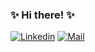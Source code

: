 ### ✨ Hi there! ✨
[![Linkedin](https://img.shields.io/badge/-LinkedIn-blue?style=flat&logo=Linkedin&logoColor=white)](https://www.linkedin.com/in/bibschan/)
[![Mail](https://img.shields.io/badge/-Email-c14438?style=flat&logo=Gmail&logoColor=white)](mailto:souzabibiana@hotmail.com)
<!-- <p> Welcome to my Github page! Feel free to poke around my repositories and reach out if you'd like. I'm a frontend developer who's recently been working in the web3 and UXR space with technologies such as React and Angular. 
 <img align="right" alt="img" src="https://pbs.twimg.com/media/FjfrN4waUAAU99T?format=jpg&name=medium" width="50%" height="auto" /> 

- 🌱 &nbsp; Engineering Team Lead at 🌸 Blossom 🌸
- 📍 &nbsp; Vancouver, Canada

<h3> Things I am currently doing </h3>
- &nbsp Taking a more active role in the local community scene by hosting dev events! </br>
- &nbsp Trying to figure out where I can make the most impact on the causes I care about (climate change, women in tech and local community) </br>

<h3>🛠 Tech Stack</h3>
<code><img width="10%" src="https://www.vectorlogo.zone/logos/reactjs/reactjs-ar21.svg"></code>
<code><img width="10%" src="https://www.vectorlogo.zone/logos/angular/angular-ar21.svg"></code>
<code><img width="10%" src="https://www.vectorlogo.zone/logos/nodejs/nodejs-ar21.svg"></code>
<br />
 -->
